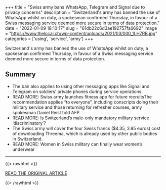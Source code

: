 +++
title = "Swiss army bans WhatsApp, Telegram and Signal due to privacy concerns"
description = "Switzerland's army has banned the use of WhatsApp whilst on duty, a spokesman confirmed Thursday, in favour of a Swiss messaging service deemed more secure in terms of data protection."
date = "2022-01-09 18:10:17"
slug = "61db22c6d3ae192757fa6692"
image = "https://www.thelocal.ch/wp-content/uploads/2021/03/000_1LH7RB.jpg"
categories = ['using', 'service', 'army']
+++

Switzerland's army has banned the use of WhatsApp whilst on duty, a spokesman confirmed Thursday, in favour of a Swiss messaging service deemed more secure in terms of data protection.

## Summary

- The ban also applies to using other messaging apps like Signal and Telegram on soldiers’ private phones during service operations.
- READ MORE: Swiss army launches fitness app for future recruitsThe recommendation applies “to everyone”, including conscripts doing their military service and those returning for refresher courses, army spokesman Daniel Reist told AFP.
- READ MORE: Is Switzerland’s male-only mandatory military service ‘discriminatory’?
- The Swiss army will cover the four Swiss francs ($4.35, 3.85 euros) cost of downloading Threema, which is already used by other public bodies in Switzerland.
- READ MORE: Women in Swiss military can finally wear women’s underwear

---

{{< rawhtml >}}
  <p class="article-category">
    <a target="_blank" href="https://www.thelocal.ch/20220106/swiss-army-bans-whatsapp-due-to-privacy-concerns/">READ THE ORIGINAL ARTICLE</a>
  </p>
{{< /rawhtml >}}
